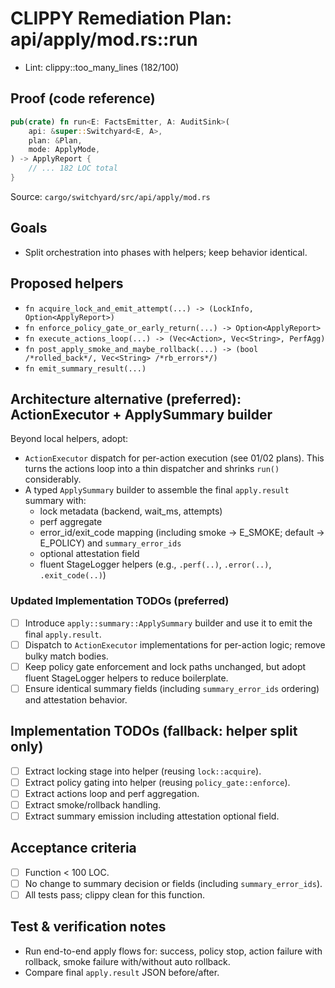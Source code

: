 # CLIPPY Remediation Plan: api/apply/mod.rs::run

- Lint: clippy::too_many_lines (182/100)

## Proof (code reference)

```rust
pub(crate) fn run<E: FactsEmitter, A: AuditSink>(
    api: &super::Switchyard<E, A>,
    plan: &Plan,
    mode: ApplyMode,
) -> ApplyReport {
    // ... 182 LOC total
}
```

Source: `cargo/switchyard/src/api/apply/mod.rs`

## Goals

- Split orchestration into phases with helpers; keep behavior identical.

## Proposed helpers

- `fn acquire_lock_and_emit_attempt(...) -> (LockInfo, Option<ApplyReport>)`
- `fn enforce_policy_gate_or_early_return(...) -> Option<ApplyReport>`
- `fn execute_actions_loop(...) -> (Vec<Action>, Vec<String>, PerfAgg)`
- `fn post_apply_smoke_and_maybe_rollback(...) -> (bool /*rolled_back*/, Vec<String> /*rb_errors*/)`
- `fn emit_summary_result(...)`

## Architecture alternative (preferred): ActionExecutor + ApplySummary builder

Beyond local helpers, adopt:

- `ActionExecutor` dispatch for per-action execution (see 01/02 plans). This turns the actions loop into a thin dispatcher and shrinks `run()` considerably.
- A typed `ApplySummary` builder to assemble the final `apply.result` summary with:
  - lock metadata (backend, wait_ms, attempts)
  - perf aggregate
  - error_id/exit_code mapping (including smoke → E_SMOKE; default → E_POLICY) and `summary_error_ids`
  - optional attestation field
  - fluent StageLogger helpers (e.g., `.perf(..)`, `.error(..)`, `.exit_code(..)`)

### Updated Implementation TODOs (preferred)

- [ ] Introduce `apply::summary::ApplySummary` builder and use it to emit the final `apply.result`.
- [ ] Dispatch to `ActionExecutor` implementations for per-action logic; remove bulky match bodies.
- [ ] Keep policy gate enforcement and lock paths unchanged, but adopt fluent StageLogger helpers to reduce boilerplate.
- [ ] Ensure identical summary fields (including `summary_error_ids` ordering) and attestation behavior.

## Implementation TODOs (fallback: helper split only)

- [ ] Extract locking stage into helper (reusing `lock::acquire`).
- [ ] Extract policy gating into helper (reusing `policy_gate::enforce`).
- [ ] Extract actions loop and perf aggregation.
- [ ] Extract smoke/rollback handling.
- [ ] Extract summary emission including attestation optional field.

## Acceptance criteria

- [ ] Function < 100 LOC.
- [ ] No change to summary decision or fields (including `summary_error_ids`).
- [ ] All tests pass; clippy clean for this function.

## Test & verification notes

- Run end-to-end apply flows for: success, policy stop, action failure with rollback, smoke failure with/without auto rollback.
- Compare final `apply.result` JSON before/after.
